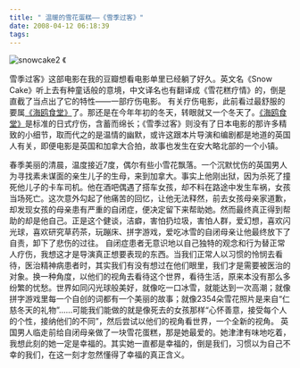 ```yaml
---
title: " 温暖的雪花蛋糕——《雪季过客》"
date: 2008-04-12 06:18:39
tags:
---
```


![snowcake2](../../../images/2008/snowcake2.jpg) 《

雪季过客》这部电影在我的豆瓣想看电影单里已经躺了好久。英文名《Snow Cake》听上去有种童话般的意境，中文译名也有翻译成《雪花糕疗情》的，倒是直截了当点出了它的特性——一部疗伤电影。 有关疗伤电影，此前看过最舒服的要属[《海鸥食堂》](http://www.coletree.com/weblog/?p=55)了。那还是在今年年初的冬天，转眼就又一个冬天了。[《海鸥食堂》](http://www.coletree.com/weblog/?p=55)是标准的日式疗伤，含蓄而绵长；《雪季过客》则没有了日本电影的那许多精致的小细节，取而代之的是温情的幽默，或许这跟本片导演和编剧都是地道的英国人有关，即便电影是英国和加拿大合拍，故事也发生在安大略北部的一个小镇。 

春季美丽的清晨，温度接近7度，偶尔有些小雪花飘落。一个沉默忧伤的英国男人为寻找素未谋面的亲生儿子的生母，来到加拿大。事实上他刚出狱，因为杀死了撞死他儿子的卡车司机。他在酒吧偶遇了搭车女孩，却不料在路途中发生车祸，女孩当场死亡。这次意外勾起了他痛苦的回忆，让他无法释然，前去女孩母亲家道歉，却发现女孩的母亲患有严重的自闭症，便决定留下来帮助她。然而最终真正得到帮助的却是他自己。正是这个健谈，洁癖，害怕扔垃圾，害怕人群，爱幻想，喜欢闪光球，喜欢研究草药茶，玩蹦床、拼字游戏，爱吃冰雪的自闭母亲让他最终放下了自责，卸下了悲伤的过往。 自闭症患者无意识地以自己独特的观念和行为替正常人疗伤，我想这才是导演真正想要表现的东西。当我们正常人以习惯的怜悯去看待，医治精神病患者时，其实我们有没有想过在他们眼里，我们才是需要被医治的对象。换一种角度，以他们的视角去看待这个世界，看待生活，原来本没有那么多纷繁的忧愁。世界如同闪光球般美好，就像吃一口冰雪，就能达到一次高潮；就像拼字游戏里每一个自创的词都有一个美丽的故事；就像2354朵雪花照片是来自“仁慈冬天的礼物”……可能我们能做的就是像死去的女孩那样“心怀善意，接受每个人的个性，接纳他们的不同”，然后尝试以他们的视角看世界，一个全新的视角。 英国男人临走前给自闭母亲做了一块雪花蛋糕，那是她最爱的。她津津有味地吃着，我想此刻的她一定是幸福的。其实她一直都是幸福的，倒是我们，习惯以为自己不幸的我们，在这一刻才忽然懂得了幸福的真正含义。